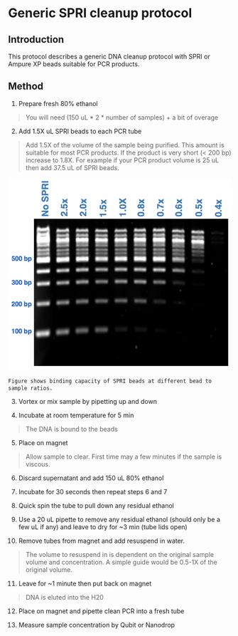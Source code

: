 # Generic SPRI cleanup protocol

## Introduction
This protocol describes a generic DNA cleanup protocol with SPRI or Ampure XP beads suitable for PCR products.

## Method

1. Prepare fresh 80% ethanol

> You will need (150 uL * 2 * number of samples) + a bit of overage

2. Add 1.5X uL SPRI beads to each PCR tube

> Add 1.5X of the volume of the sample being purified. This amount is suitable for most PCR products. If the product is very short (< 200 bp) increase to 1.8X. For example if your PCR product volume is 25 uL then add 37.5 uL of SPRI beads. 

![SPRI size selection gel](./images/BBC-SPRI-ratio-impact-on-DNA-size.png)
```
Figure shows binding capacity of SPRI beads at different bead to sample ratios. 
```
3. Vortex or mix sample by pipetting up and down

4. Incubate at room temperature for 5 min
>The DNA is bound to the beads

5. Place on magnet
>Allow sample to clear. First time may a few minutes if the sample is viscous.

6. Discard supernatant and add 150 uL 80% ethanol

7. Incubate for 30 seconds then repeat steps 6 and 7

8. Quick spin the tube to pull down any residual ethanol

9. Use a 20 uL pipette to remove any residual ethanol (should only be a few uL if any) and leave to dry for ~3 min (tube lids open)

10. Remove tubes from magnet and add resuspend in water.
> The volume to resuspend in is dependent on the original sample volume and concentration. A simple guide would be 0.5-1X of the original volume.

11. Leave for ~1 minute then put back on magnet
> DNA is eluted into the H20

12. Place on magnet and pipette clean PCR into a fresh tube

13. Measure sample concentration by Qubit or Nanodrop